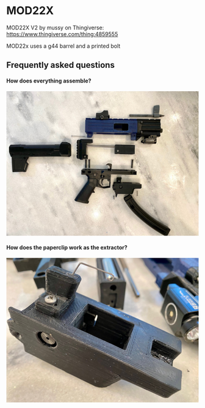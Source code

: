 # MOD22X
MOD22X V2 by mussy on Thingiverse: https://www.thingiverse.com/thing:4859555

MOD22x uses a g44 barrel and a printed bolt

## Frequently asked questions
#### How does everything assemble?
![](exploded%20view.jpg?raw=true)

#### How does the paperclip work as the extractor?
![](paperclip%20extractor.jpg?raw=true)